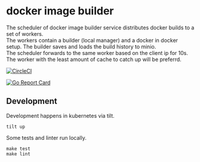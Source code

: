 # docker image builder

The scheduler of docker image builder service distributes docker builds to a set of workers.  
The workers contain a builder (local manager) and a docker in docker setup. The builder saves and loads the build history to minio.  
The scheduler forwards to the same worker based on the client ip for 10s.  
The worker with the least amount of cache to catch up will be preferrd.  

[![CircleCI](https://circleci.com/gh/utopia-planitia/docker-image-builder.svg?style=shield)](https://circleci.com/gh/utopia-planitia/docker-image-builder)

[![Go Report Card](https://goreportcard.com/badge/github.com/utopia-planitia/docker-image-builder)](https://goreportcard.com/report/github.com/utopia-planitia/docker-image-builder)

## Development

Development happens in kubernetes via tilt.
```
tilt up
```

Some tests and linter run locally.
```
make test
make lint
```
